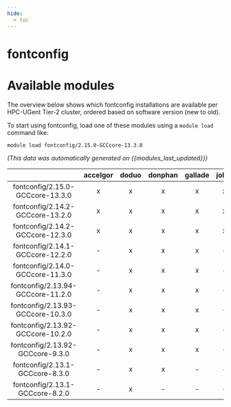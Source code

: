 ```yaml
---
hide:
  - toc
---
```


fontconfig
==========

# Available modules


The overview below shows which fontconfig installations are available per HPC-UGent Tier-2 cluster, ordered based on software version (new to old).

To start using fontconfig, load one of these modules using a `module load` command like:

```shell
module load fontconfig/2.15.0-GCCcore-13.3.0
```

*(This data was automatically generated on {{modules_last_updated}})*  

| |accelgor|doduo|donphan|gallade|joltik|shinx|skitty|
| :---: | :---: | :---: | :---: | :---: | :---: | :---: | :---: |
|fontconfig/2.15.0-GCCcore-13.3.0|x|x|x|x|x|x|x|
|fontconfig/2.14.2-GCCcore-13.2.0|x|x|x|x|x|x|x|
|fontconfig/2.14.2-GCCcore-12.3.0|x|x|x|x|x|x|x|
|fontconfig/2.14.1-GCCcore-12.2.0|-|x|x|x|-|x|-|
|fontconfig/2.14.0-GCCcore-11.3.0|-|x|x|x|-|x|-|
|fontconfig/2.13.94-GCCcore-11.2.0|-|x|x|x|-|-|-|
|fontconfig/2.13.93-GCCcore-10.3.0|-|x|x|x|-|-|-|
|fontconfig/2.13.92-GCCcore-10.2.0|-|x|x|x|-|-|-|
|fontconfig/2.13.92-GCCcore-9.3.0|-|x|x|x|-|-|-|
|fontconfig/2.13.1-GCCcore-8.3.0|-|x|x|-|-|-|-|
|fontconfig/2.13.1-GCCcore-8.2.0|-|x|-|-|-|-|-|
